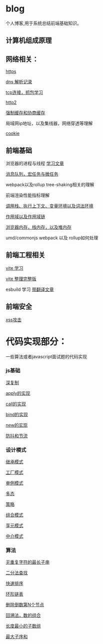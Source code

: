 # blog
个人博客,用于系统总结前端基础知识。

## 计算机组成原理

## 网络相关：

[https](https://github.com/strongcode9527/blog/issues/1)

[dns 解析记录](https://www.jianshu.com/p/13f356d6a676)

[tcp连接，抓包学习](https://github.com/strongcode9527/blog/issues/5)

[http2](https://github.com/strongcode9527/blog/issues/6)

[强制缓存和协商缓存](https://www.jianshu.com/p/65f4bb99e68f)

局域网ip地址，以及集线器，网络穿透等理解

[cookie](https://github.com/strongcode9527/blog/issues/13)

## 前端基础

浏览器的进程与线程 [学习文章](http://www.dailichun.com/2018/01/21/js_singlethread_eventloop.html)

[消息队列，宏任务与微任务](https://github.com/strongcode9527/blog/issues/9)

webpack以及rollup tree-shaking相关的理解

前端渲染性能指标理解 

[调用栈、执行上下文、变量环境以及词法环境](https://github.com/strongcode9527/blog/issues/10)

[作用域以及作用域链](https://github.com/strongcode9527/blog/issues/11)

[浏览器内存，栈内存，以及堆内存](https://github.com/strongcode9527/blog/issues/12)

umd/commonjs webpack 以及 rollup如何处理

## 前端工程相关

[vite 学习](https://github.com/strongcode9527/blog/issues/8)

[vite 整理完整版](https://github.com/strongcode9527/blog/issues/14)

esbuild 学习 [带翻译文章](https://esbuild.github.io/faq/)

## 前端安全

[xss攻击](https://github.com/strongcode9527/blog/issues/7)

# 代码实现部分：

一些算法或者javascript面试题的代码实现

### js基础

[深复制](https://github.com/strongcode9527/algorithm/blob/master/js/fundemental/deepClone.js)

[apply的实现](https://github.com/strongcode9527/algorithm/blob/master/js/fundemental/apply.js)

[call的实现](https://github.com/strongcode9527/algorithm/blob/master/js/fundemental/call.js)

[bind的实现](https://github.com/strongcode9527/algorithm/blob/master/js/fundemental/bind.js)

[new的实现](https://github.com/strongcode9527/algorithm/blob/master/js/fundemental/new.js)

[防抖和节流](https://github.com/strongcode9527/algorithm/blob/master/js/fundemental/debunceAndThrottle.md)


### 设计模式

[继承模式](https://github.com/strongcode9527/algorithm/blob/master/js/patterns/extends.js)

[工厂模式](https://github.com/strongcode9527/algorithm/blob/master/js/patterns/factory.js)

[单例模式](https://github.com/strongcode9527/algorithm/blob/master/js/patterns/singleton.js)

[多态](https://github.com/strongcode9527/algorithm/blob/master/js/patterns/polymorphic.md)

[策略](https://github.com/strongcode9527/algorithm/blob/master/js/patterns/strategy.md)

[组合模式](https://github.com/strongcode9527/algorithm/blob/master/js/patterns/mixin.md)

[享元模式](https://github.com/strongcode9527/algorithm/blob/master/js/patterns/flyweight.md)

[中介模式](https://github.com/strongcode9527/algorithm/blob/master/js/patterns/mediator.md)

### 算法

[无重复字符的最长子串](https://github.com/strongcode9527/algorithm/blob/master/js/algorithm/maxUniqueSubStr.md)

[二分法查找](https://github.com/strongcode9527/algorithm/blob/master/js/algorithm/binarySearch.md)

[快速排序](https://github.com/strongcode9527/algorithm/blob/master/js/algorithm/quickSort.js)

[环形链表](https://github.com/strongcode9527/algorithm/blob/master/js/algorithm/hasCycle.js)

[删除倒数第N个节点](https://github.com/strongcode9527/algorithm/blob/master/js/algorithm/removeNthFromEnd.js)

[回溯法，数的组合](https://github.com/strongcode9527/algorithm/blob/master/js/algorithm/combinationSum2.js)

[长度最小的子数组](https://github.com/strongcode9527/algorithm/blob/master/js/algorithm/minSubArray.md)

[最大子序和](https://github.com/strongcode9527/algorithm/blob/master/js/algorithm/maxSubArray.md)








